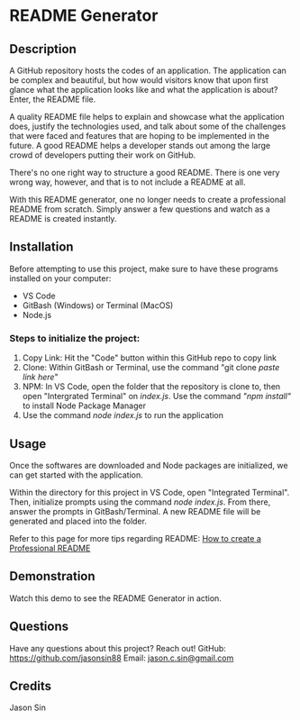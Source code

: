 # README Generator

## Description
A GitHub repository hosts the codes of an application. The application can be complex and beautiful, but how would visitors know that upon first glance what the application looks like and what the application is about? Enter, the README file.

A quality README file helps to explain and showcase what the application does, justify the technologies used, and talk about some of the challenges that were faced and features that are hoping to be implemented in the future. A good README helps a developer stands out among the large crowd of developers putting their work on GitHub.

There's no one right way to structure a good README. There is one very wrong way, however, and that is to not include a README at all.

With this README generator, one no longer needs to create a professional README from scratch. Simply answer a few questions and watch as a README is created instantly.

## Installation
Before attempting to use this project, make sure to have these programs installed on your computer:
* VS Code
* GitBash (Windows) or Terminal (MacOS)
* Node.js

### Steps to initialize the project:
1. Copy Link: Hit the "Code" button within this GitHub repo to copy link
2. Clone: Within GitBash or Terminal, use the command "git clone *paste link here*"
3. NPM: In VS Code, open the folder that the repository is clone to, then open "Intergrated Terminal" on *index.js*. Use the command *"npm install"* to install Node Package Manager
4. Use the command *node index.js* to run the application

## Usage
Once the softwares are downloaded and Node packages are initialized, we can get started with the application.

Within the directory for this project in VS Code, open "Integrated Terminal". Then, initialize prompts using the command *node index.js*.
From there, answer the prompts in GitBash/Terminal. A new README file will be generated and placed into the folder.

Refer to this page for more tips regarding README:
[How to create a Professional README](https://coding-boot-camp.github.io/full-stack/github/professional-readme-guide)

## Demonstration
Watch this demo to see the README Generator in action.

## Questions
Have any questions about this project? Reach out!
GitHub: https://github.com/jasonsin88
Email: jason.c.sin@gmail.com

## Credits
Jason Sin

